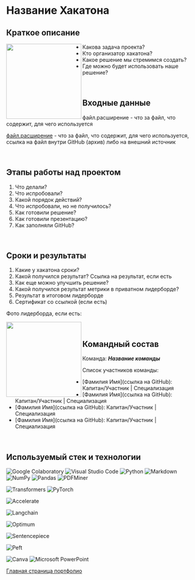 # Название Хакатона

## Краткое описание

[//]: # "Фото с изображением хакатона"

<img src="" height=200 align="left"> 


* Какова задача проекта?
* Кто организатор хакатона?
* Какое решение мы стремимся создать?
* Где можно будет использовать наше решение?

<br/>

## Входные данные

[//]: # "если не прикладываем файл, то пишем почему"

файл.расширение - что за файл, что содержит, для чего используется

[//]: # "если прикладываем файл"

[файл.расширение]() - что за файл, что содержит, для чего используется, ссылка на файл внутри GitHub (архив) либо на внешний источник

<br/>

## Этапы работы над проектом

1. Что делали?
2. Что испробовали?
3. Какой порядок действий?
4. Что испробовали, но не получилось?
5. Как готовили решение?
6. Как готовили презентацию?
7. Как заполняли GitHub?

<br/>

## Сроки и результаты

1. Какие у хакатона сроки?
2. Какой получился результат? Ссылка на результат, если есть
3. Как еще можно улучшить решение?
4. Какой получился результат метрики в приватном лидерборде?
5. Результат в итоговом лидерборде
6. Сертификат со ссылкой (если есть)

Фото лидерборда, если есть:


<img src="" height=200 align="left"> 

<br/>

## Командный состав

Команда: __*Название команды*__

Список участников команды:

* [Фамилия Имя](ссылка на GitHub): Капитан/Участник | Специализация
* [Фамилия Имя](ссылка на GitHub): Капитан/Участник | Специализация
* [Фамилия Имя](ссылка на GitHub): Капитан/Участник | Специализация
* [Фамилия Имя](ссылка на GitHub): Капитан/Участник | Специализация

<br/>

## Используемый стек и технологии

![Google Colaboratory](https://img.shields.io/badge/Google%20Colaboratory-ffffff.svg?style=for-the-badge&logo=google-colab&logoColor=orange)
![Visual Studio Code](https://img.shields.io/badge/Visual%20Studio%20Code-0078d7.svg?style=for-the-badge&logo=visual-studio-code&logoColor=white)
![Python](https://img.shields.io/badge/python-3670A0?style=for-the-badge&logo=python&logoColor=ffdd54)
![Markdown](https://img.shields.io/badge/markdown-%23000000.svg?style=for-the-badge&logo=markdown&logoColor=white)
![NumPy](https://img.shields.io/badge/numpy-%23013243.svg?style=for-the-badge&logo=numpy&logoColor=white)
![Pandas](https://img.shields.io/badge/pandas-%23150458.svg?style=for-the-badge&logo=pandas&logoColor=white)
![PDFMiner](https://img.shields.io/badge/PDFMiner-%23fb5252.svg?style=for-the-badge)

![Transformers](https://img.shields.io/badge/Transformers-%23f0b60c.svg?style=for-the-badge)
![PyTorch](https://img.shields.io/badge/PyTorch-%23EE4C2C.svg?style=for-the-badge&logo=PyTorch&logoColor=white)

![Accelerate](https://img.shields.io/badge/Accelerate-%23faec3e.svg?style=for-the-badge)

![Langchain](https://img.shields.io/badge/Langchain-%23eca574.svg?style=for-the-badge&logo=Langchain)

![Optimum](https://img.shields.io/badge/Optimum-%23cac5c1.svg?style=for-the-badge&logo=Langchain)

![Sentencepiece](https://img.shields.io/badge/Sentencepiece-%2382dff9.svg?style=for-the-badge&logo=Langchain)


![Peft](https://img.shields.io/badge/Peft-%239f6df9.svg?style=for-the-badge&logo=Langchain)


![Canva](https://img.shields.io/badge/Canva-%2300C4CC.svg?style=for-the-badge&logo=Canva&logoColor=white)
![Microsoft PowerPoint](https://img.shields.io/badge/Microsoft_PowerPoint-B7472A?style=for-the-badge&logo=microsoft-powerpoint&logoColor=white)



[Главная страница портфолио](ссылка)
